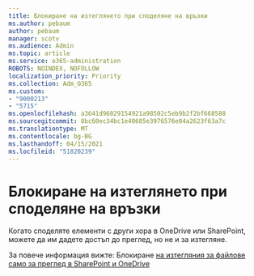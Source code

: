 ```yaml
---
title: Блокиране на изтеглянето при споделяне на връзки
ms.author: pebaum
author: pebaum
manager: scotv
ms.audience: Admin
ms.topic: article
ms.service: o365-administration
ROBOTS: NOINDEX, NOFOLLOW
localization_priority: Priority
ms.collection: Adm_O365
ms.custom:
- "9000213"
- "5715"
ms.openlocfilehash: a3641d96029154921a98502c5eb9b2f2bf668588
ms.sourcegitcommit: 8bc60ec34bc1e40685e3976576e04a2623f63a7c
ms.translationtype: MT
ms.contentlocale: bg-BG
ms.lasthandoff: 04/15/2021
ms.locfileid: "51820239"
---
```

# <a name="block-download-on-sharing-links"></a>Блокиране на изтеглянето при споделяне на връзки

Когато споделяте елементи с други хора в OneDrive или SharePoint, можете да им дадете достъп до преглед, но не и за изтегляне.

За повече информация вижте: Блокиране [на изтегляния за файлове само за преглед в SharePoint и OneDrive](https://support.microsoft.com/office/block-downloads-for-view-only-files-in-sharepoint-and-onedrive-6051184b-62ac-4149-b874-13dcd40ef91e)
